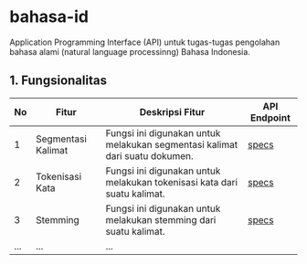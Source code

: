 # bahasa-id
Application Programming Interface (API) untuk tugas-tugas pengolahan bahasa alami (natural language processinng) Bahasa Indonesia.

## 1. Fungsionalitas

| No | Fitur | Deskripsi Fitur | API Endpoint |
| ------------- | ------------- | ------------- | ------------- |
| 1  | Segmentasi Kalimat | Fungsi ini digunakan untuk melakukan segmentasi kalimat dari suatu dokumen.  | [specs](https://bahasa-id.herokuapp.com/apidocs/#/Rest_Controller/post_segmentasi_doc) |
| 2  | Tokenisasi Kata | Fungsi ini digunakan untuk melakukan tokenisasi kata dari suatu kalimat.  | [specs](https://bahasa-id.herokuapp.com/apidocs/#/Rest_Controller/post_tokenisasi_sent) |
| 3  | Stemming | Fungsi ini digunakan untuk melakukan stemming dari suatu kalimat.  | [specs](https://bahasa-id.herokuapp.com/apidocs/#/Rest_Controller/post_stemming_sent) |
| ...  | ... | ... |
